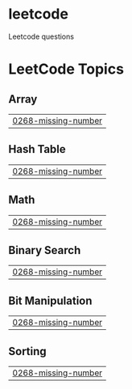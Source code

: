 # leetcode
Leetcode questions

<!---LeetCode Topics Start-->
# LeetCode Topics
## Array
|  |
| ------- |
| [0268-missing-number](https://github.com/GS7117/leetcode/tree/master/0268-missing-number) |
## Hash Table
|  |
| ------- |
| [0268-missing-number](https://github.com/GS7117/leetcode/tree/master/0268-missing-number) |
## Math
|  |
| ------- |
| [0268-missing-number](https://github.com/GS7117/leetcode/tree/master/0268-missing-number) |
## Binary Search
|  |
| ------- |
| [0268-missing-number](https://github.com/GS7117/leetcode/tree/master/0268-missing-number) |
## Bit Manipulation
|  |
| ------- |
| [0268-missing-number](https://github.com/GS7117/leetcode/tree/master/0268-missing-number) |
## Sorting
|  |
| ------- |
| [0268-missing-number](https://github.com/GS7117/leetcode/tree/master/0268-missing-number) |
<!---LeetCode Topics End-->